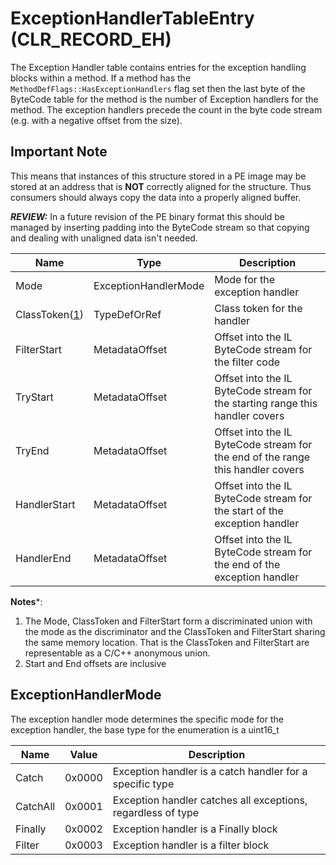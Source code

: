 # ExceptionHandlerTableEntry (CLR_RECORD_EH)

The Exception Handler table contains entries for the exception handling blocks within a method. If a method has the `MethodDefFlags::HasExceptionHandlers` flag
set then the last byte of the ByteCode table for the method is the number of Exception handlers for the method. The exception handlers precede the count in the byte code stream (e.g. with a negative offset from the size).

## Important Note

This means that instances of this structure stored in a PE image may be stored at an address that is **NOT** correctly aligned for the structure. Thus consumers should always copy the data into a properly aligned buffer.

**_REVIEW:_**
In a future revision of the PE binary format this should be managed by inserting padding into the ByteCode stream so that copying and dealing with unaligned data isn't needed.

| Name          | Type                 | Description  |
|---------------|----------------------|------------  |
| Mode          | ExceptionHandlerMode | Mode for the exception handler|
| ClassToken([1](#Notes)) | TypeDefOrRef | Class token for the handler|
| FilterStart   | MetadataOffset       | Offset into the IL ByteCode stream for the filter code|
| TryStart      | MetadataOffset       | Offset into the IL ByteCode stream for the starting range this handler covers|
| TryEnd        | MetadataOffset       | Offset into the IL ByteCode stream for the end of the range this handler covers|
| HandlerStart  | MetadataOffset       | Offset into the IL ByteCode stream for the start of the exception handler|
| HandlerEnd    | MetadataOffset       | Offset into the IL ByteCode stream for the end of the exception handler|

**Notes***:

1. The Mode, ClassToken and FilterStart form a discriminated union with the mode as the discriminator and the ClassToken and FilterStart sharing the same memory location. That is the ClassToken and FilterStart are representable as a C/C++ anonymous union.
2. Start and End offsets are inclusive

## ExceptionHandlerMode

The exception handler mode determines the specific mode for the exception handler, the base type for the enumeration is a uint16_t

| Name     | Value  | Description|
|----------|--------|------------|
| Catch    | 0x0000 | Exception handler is a catch handler for a specific type|
| CatchAll | 0x0001 | Exception handler catches all exceptions, regardless of type|
| Finally  | 0x0002 | Exception handler is a Finally block|
| Filter   | 0x0003 | Exception handler is a filter block|
